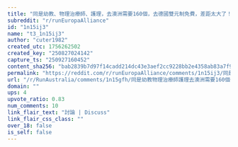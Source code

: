 ```yaml
---
title: "同是幼教、物理治療師、護理，去澳洲需要160個，去德國雙元制免費，差距太大了！"
subreddit: "r/runEuropaAlliance"
id: "1n15ij3"
name: "t3_1n15ij3"
author: "cuter1982"
created_utc: 1756262502
created_key: "250827024142"
capture_ts: "250927160452"
content_sha256: "bab2839b7d97f14cadd214dc43e3aef2cc9228bb2e4358ab83a7f91d84801806"
permalink: "https://reddit.com/r/runEuropaAlliance/comments/1n15ij3/同是幼教物理治療師護理去澳洲需要160個去德國雙元制免費差距太大了/"
url: "/r/RunAustralia/comments/1n15gfh/同是幼教物理治療師護理去澳洲需要160個去德國雙元制免費差距太大了/"
domain: ""
ups: 4
upvote_ratio: 0.83
num_comments: 10
link_flair_text: "討論 | Discuss"
link_flair_css_class: ""
over_18: false
is_self: false
---
```


